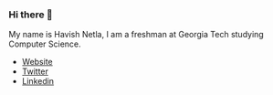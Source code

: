 ### Hi there 👋

My name is Havish Netla, I am a freshman at Georgia Tech studying Computer Science.
- [Website](https://havish.dev/)
- [Twitter](https://twitter.com/netlahavish)
- [Linkedin](https://www.linkedin.com/in/havish-netla-1bb534192/)
